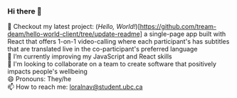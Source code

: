 ### Hi there 👋

🤔 Checkout my latest project: (_Hello, World!_)[https://github.com/tream-deam/hello-world-client/tree/update-readme] a single-page app built with React that offers 1-on-1 video-calling where each participant's has subtitles that are translated live in the co-participant's preferred language  
💪 I’m currently improving my JavaScript and React skills  
🌱 I'm looking to collaborate on a team to create software that positively impacts people's wellbeing  
😄 Pronouns: They/he  
📫 How to reach me: [loralnav@student.ubc.ca](mailto:loralnav@student.ubc.ca)

<!--
**ocnerol/ocnerol** is a ✨ _special_ ✨ repository because its `README.md` (this file) appears on your GitHub profile.

Here are some ideas to get you started:

- 🔭 I’m currently working on ...
- 🌱 I’m currently learning ...
- 👯 I’m looking to collaborate on ...
- 🤔 I’m looking for help with ...
- 💬 Ask me about ...
- 📫 How to reach me: ...
- 😄 Pronouns: ...
- ⚡ Fun fact: ...
-->
